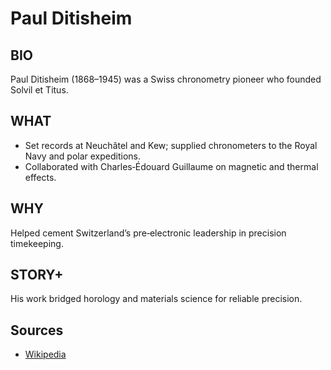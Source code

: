 ---
---
# Paul Ditisheim

## BIO
Paul Ditisheim (1868–1945) was a Swiss chronometry pioneer who founded Solvil et Titus.

## WHAT
- Set records at Neuchâtel and Kew; supplied chronometers to the Royal Navy and polar expeditions.
- Collaborated with Charles‑Édouard Guillaume on magnetic and thermal effects.

## WHY
Helped cement Switzerland’s pre‑electronic leadership in precision timekeeping.

## STORY+
His work bridged horology and materials science for reliable precision.

## Sources

- [Wikipedia](https://en.wikipedia.org/wiki/Paul_Ditisheim)
